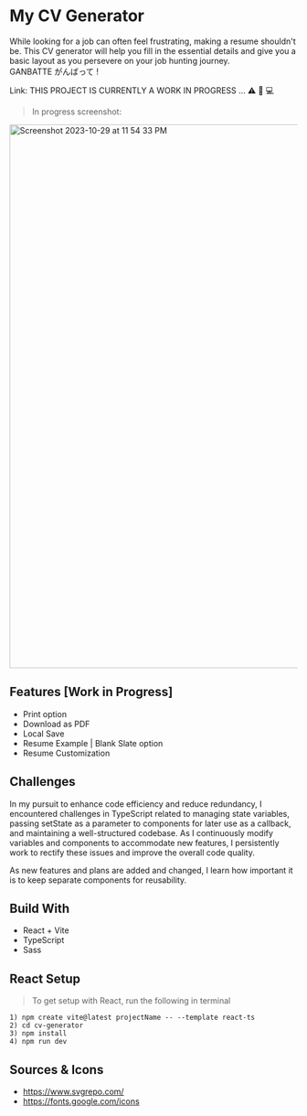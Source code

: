 # My CV Generator
While looking for a job can often feel frustrating, making a resume shouldn't be. This CV generator will help you fill in the essential details and give you a basic layout as you persevere on your job hunting journey. <br>
GANBATTE がんばって !

Link: THIS PROJECT IS CURRENTLY A WORK IN PROGRESS ... ⚠️ 📝 💻

> In progress screenshot:
<img width="951" alt="Screenshot 2023-10-29 at 11 54 33 PM" src="https://github.com/NovaCat35/cv-generator/assets/54908064/93efe195-4786-4968-b412-ff9db4d57074">


## Features [Work in Progress]
 - Print option
 - Download as PDF
 - Local Save
 - Resume Example | Blank Slate option
 - Resume Customization

## Challenges
In my pursuit to enhance code efficiency and reduce redundancy, I encountered challenges in TypeScript related to managing state variables, passing setState as a parameter to components for later use as a callback, and maintaining a well-structured codebase. As I continuously modify variables and components to accommodate new features, I persistently work to rectify these issues and improve the overall code quality.

As new features and plans are added and changed, I learn how important it is to keep separate components for reusability. 

## Build With
 - React + Vite
 - TypeScript
 - Sass

## React Setup
> To get setup with React, run the following in terminal
```
1) npm create vite@latest projectName -- --template react-ts
2) cd cv-generator
3) npm install
4) npm run dev
```

## Sources & Icons
 - https://www.svgrepo.com/
 - https://fonts.google.com/icons